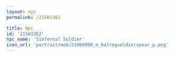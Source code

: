 ```yaml
---
layout: npc
permalink: /21501362

title: Npc
id: '21501362'
npc_name: 'Simfernal Soldier'
icon_url: 'portrait/mob/21000998_m_balrogsoldierspear_p.png'
---
```

